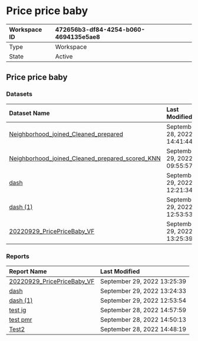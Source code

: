 



# Price price baby

|Workspace ID|472656b3-df84-4254-b060-4694135e5ae8|
| :--- | :--- |
|Type|Workspace|
|State|Active|

## Price price baby

### Datasets

|Dataset Name|Last Modified|
| :--- | :--- |
|[Neighborhood_joined_Cleaned_prepared](../Datasets/Neighborhood_joined_Cleaned_prepared.md)|September 28, 2022 14:41:44|
|[Neighborhood_joined_Cleaned_prepared_scored_KNN](../Datasets/Neighborhood_joined_Cleaned_prepared_scored_KNN.md)|September 29, 2022 09:55:57|
|[dash](../Datasets/dash.md)|September 29, 2022 12:21:34|
|[dash (1)](../Datasets/dash-(1).md)|September 29, 2022 12:53:53|
|[20220929_PricePriceBaby_VF](../Datasets/20220929_PricePriceBaby_VF.md)|September 29, 2022 13:25:39|

### Reports

|Report Name|Last Modified|
| :--- | :--- |
|[20220929_PricePriceBaby_VF](../Reports/20220929_PricePriceBaby_VF.md)|September 29, 2022 13:25:39|
|[dash](../Reports/dash.md)|September 29, 2022 13:24:33|
|[dash (1)](../Reports/dash-(1).md)|September 29, 2022 12:53:54|
|[test ig](../Reports/test-ig.md)|September 28, 2022 14:57:59|
|[test pmr](../Reports/test-pmr.md)|September 28, 2022 14:50:13|
|[Test2](../Reports/Test2.md)|September 28, 2022 14:48:19|

